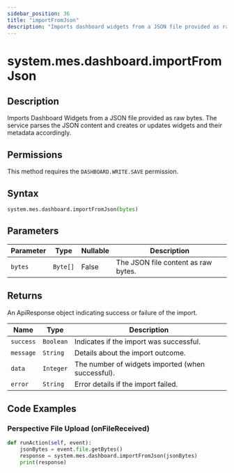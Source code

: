 ```yaml
---
sidebar_position: 36
title: "importFromJson"
description: "Imports dashboard widgets from a JSON file provided as raw bytes."
---
```


# system.mes.dashboard.importFromJson

## Description

Imports Dashboard Widgets from a JSON file provided as raw bytes. The service parses the JSON content and creates or
updates widgets and their metadata accordingly.


## Permissions

This method requires the `DASHBOARD.WRITE.SAVE` permission.

## Syntax

```python
system.mes.dashboard.importFromJson(bytes)
```

## Parameters

| Parameter | Type     | Nullable | Description                         |
|-----------|----------|----------|-------------------------------------|
| `bytes`   | `Byte[]` | False    | The JSON file content as raw bytes. |

## Returns

An ApiResponse object indicating success or failure of the import.

| Name      | Type      | Description                                       |
|-----------|-----------|---------------------------------------------------|
| `success` | `Boolean` | Indicates if the import was successful.           |
| `message` | `String`  | Details about the import outcome.                 |
| `data`    | `Integer` | The number of widgets imported (when successful). |
| `error`   | `String`  | Error details if the import failed.               |

## Code Examples

### Perspective File Upload (onFileReceived)

```python
def runAction(self, event):
    jsonBytes = event.file.getBytes()
    response = system.mes.dashboard.importFromJson(jsonBytes)
    print(response)
```
